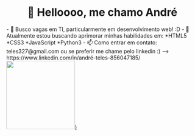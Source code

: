 <h1 align="center">
👋 Helloooo, me chamo André
</h1>
- 👀 Busco vagas em TI, particularmente em desenvolvimento web! :D
- 🌱 Atualmente estou buscando aprimorar minhas habilidades em:
  *HTML5
  *CSS3
  *JavaScript
  *Python3
- 📫 Como entrar em contato: teles327@gmail.com
ou se preferir me chame pelo linkedin :)   --> https://www.linkedin.com/in/andré-teles-856047185/

<div>
  <a href="https://beacons.ai/z3ddk1ng"> 
  <img height="180em" src="https://github-readme-stats.vercel.app/api/top-langs/?username=z3ddk1ng&layout=compact&langs_count=16&theme=dracula"/>)
</div>
